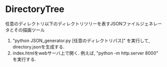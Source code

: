 # DirectoryTree
任意のディレクトリ以下のディレクトリツリーを表すJSONファイルジェネレータとその描画ツール

1. "python JSON_generator.py [任意のディレクトリパス]" を実行して, directory.jsonを生成する.
2. index.htmlをwebサーバ上で開く. 例えば, "python -m http.server 8000" を実行する.